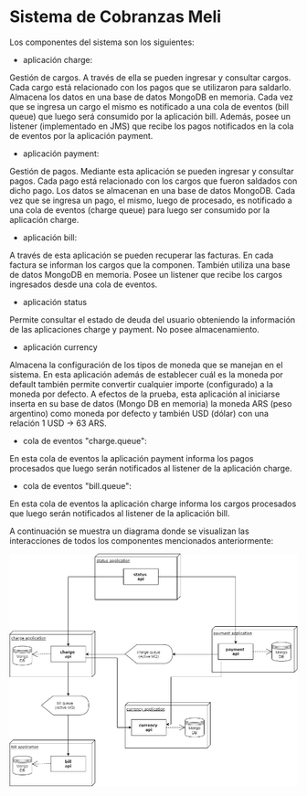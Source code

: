 # Sistema de Cobranzas Meli

Los componentes del sistema son los siguientes:

* aplicación charge:

Gestión de cargos. A través de ella se pueden ingresar y consultar cargos. Cada cargo está relacionado con los pagos
que se utilizaron para saldarlo. Almacena los datos en una base de datos MongoDB en memoria. Cada vez que se ingresa un cargo el mismo
es notificado a una cola de eventos (bill queue) que luego será consumido por la aplicación bill.
Además, posee un listener (implementado en JMS) que recibe los pagos notificados en la cola de eventos por la aplicación payment.

* aplicación payment:

Gestión de pagos. Mediante esta aplicación se pueden ingresar y consultar pagos. Cada pago está relacionado con los cargos que fueron
saldados con dicho pago. Los datos se almacenan en una base de datos MongoDB. Cada vez que se ingresa un pago, el mismo, luego de procesado,
es notificado a una cola de eventos (charge queue) para luego ser consumido por la aplicación charge.

* aplicación bill:

A través de esta aplicación se pueden recuperar las facturas. En cada factura se informan los cargos que la componen. También utiliza una
base de datos MongoDB en memoria. Posee un listener que recibe los cargos ingresados desde una cola de eventos.

* aplicación status

Permite consultar el estado de deuda del usuario obteniendo la información de las aplicaciones charge y payment. No posee almacenamiento.

* aplicación currency

Almacena la configuración de los tipos de moneda que se manejan en el sistema. En esta aplicación además de establecer cuál es la moneda 
por default también permite convertir cualquier importe (configurado) a la moneda por defecto. A efectos de la prueba, 
esta aplicación al iniciarse inserta en su base de datos (Mongo DB en memoria) la moneda ARS (peso argentino) como moneda por defecto y 
también USD (dólar) con una relación 1 USD -> 63 ARS. 

* cola de eventos "charge.queue":

En esta cola de eventos la aplicación payment informa los pagos procesados que luego serán notificados al listener de la aplicación charge.

* cola de eventos "bill.queue":

En esta cola de eventos la aplicación charge informa los cargos procesados que luego serán notificados al listener de la aplicación bill.

A continuación se muestra un diagrama donde se visualizan las interacciones de todos los componentes mencionados anteriormente:

![alt text](https://github.com/diejavrom/ejerciciomeli/blob/master/melisystem.png)


